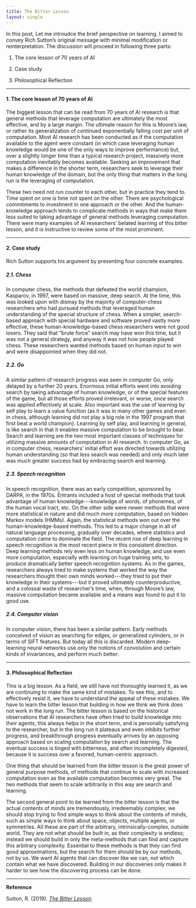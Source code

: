 ```yaml
---
title: The Bitter Lesson
layout: single
---
```


In this post, Let me introudce the brief perspective on learning. I aimed to convey Rich Sutton’s original message with minimal modification or reinterpretation. The discussion will proceed in following three parts: 

1. The core lesson of 70 years of AI

2. Case study

3. Philosophical Reflection

--- 

#### 1. The core lesson of 70 years of AI

  The biggest lesson that can be read from 70 years of AI research is that general methods that leverage computation are ultimately the most effective, and by a large margin. The ultimate reason for this is Moore’s law, or rather its generalization of continued exponentially falling cost per unit of computation. Most AI research has been conducted as if the computation available to the agent were constant (in which case leveraging human knowledge would be one of the only ways to improve performance) but, over a slightly longer time than a typical research project, massively more computation inevitably becomes available. Seeking an improvement that makes a difference in the shorter term, researchers seek to leverage their human knowledge of the domain, but the only thing that matters in the long run is the leveraging of computation. 

  These two need not run counter to each other, but in practice they tend to. Time spent on one is time not spent on the other. There are psychological commitments to investment in one approach or the other. And the human-knowledge approach tends to complicate methods in ways that make them less suited to taking advantage of general methods leveraging computation. There were many examples of AI researchers’ belated learning of this bitter lesson, and it is instructive to review some of the most prominent.

---

#### 2. Case study 

Rich Sutton supports his argument by presenting four concrete examples.

##### 2.1. Chess

 In computer chess, the methods that defeated the world champion, Kasparov, in 1997, were based on massive, deep search. At the time, this was looked upon with dismay by the majority of computer-chess researchers who had pursued methods that leveraged human understanding of the special structure of chess. When a simpler, search-based approach with special hardware and software proved vastly more effective, these human-knowledge-based chess researchers were not good losers. They said that “brute force” search may have won this time, but it was not a general strategy, and anyway it was not how people played chess. These researchers wanted methods based on human input to win and were disappointed when they did not.

##### 2.2. Go 

  A similar pattern of research progress was seen in computer Go, only delayed by a further 20 years. Enormous initial efforts went into avoiding search by taking advantage of human knowledge, or of the special features of the game, but all those efforts proved irrelevant, or worse, once search was applied effectively at scale. Also important was the use of learning by self play to learn a value function (as it was in many other games and even in chess, although learning did not play a big role in the 1997 program that first beat a world champion). Learning by self play, and learning in general, is like search in that it enables massive computation to be brought to bear. Search and learning are the two most important classes of techniques for utilizing massive amounts of computation in AI research. In computer Go, as in computer chess, researchers’ initial effort was directed towards utilizing human understanding (so that less search was needed) and only much later was much greater success had by embracing search and learning.

##### 2.3. Speech recognition

  In speech recognition, there was an early competition, sponsored by DARPA, in the 1970s. Entrants included a host of special methods that took advantage of human knowledge---knowledge of words, of phonemes, of the human vocal tract, etc. On the other side were newer methods that were more statistical in nature and did much more computation, based on hidden Markov models (HMMs). Again, the statistical methods won out over the human-knowledge-based methods. This led to a major change in all of natural language processing, gradually over decades, where statistics and computation came to dominate the field. The recent rise of deep learning in speech recognition is the most recent piece in this consistent direction. Deep learning methods rely even less on human knowledge, and use even more computation, especially with learning on huge training sets, to produce dramatically better speech recognition systems. As in the games, researchers always tried to make systems that worked the way the researchers thought their own minds worked---they tried to put their knowledge in their systems---but it proved ultimately counterproductive, and a colossal waste of researcher’s time, when, through Moore’s law, massive computation became available and a means was found to put it to good use.

##### 2.4. Computer vision 

  In computer vision, there has been a similar pattern. Early methods conceived of vision as searching for edges, or generalized cylinders, or in terms of SIFT features. But today all this is discarded. Modern deep-learning neural networks use only the notions of convolution and certain kinds of invariances, and perform much better.

---

#### 3. Philosophical Reflection

  This is a big lesson. As a field, we still have not thoroughly learned it, as we are continuing to make the same kind of mistakes. To see this, and to effectively resist it, we have to understand the appeal of these mistakes. We have to learn the bitter lesson that building in how we think we think does not work in the long run. The bitter lesson is based on the historical observations that AI researchers have often tried to build knowledge into their agents, this always helps in the short term, and is personally satisfying to the researcher, but in the long run it plateaus and even inhibits further progress, and breakthrough progress eventually arrives by an opposing approach based on scaling computation by search and learning. The eventual success is tinged with bitterness, and often incompletely digested, because it is success over a favored, human-centric approach.

  One thing that should be learned from the bitter lesson is the great power of general purpose methods, of methods that continue to scale with increased computation even as the available computation becomes very great. The two methods that seem to scale arbitrarily in this way are search and learning.

  The second general point to be learned from the bitter lesson is that the actual contents of minds are tremendously, irredeemably complex; we should stop trying to find simple ways to think about the contents of minds, such as simple ways to think about space, objects, multiple agents, or symmetries. All these are part of the arbitrary, intrinsically-complex, outside world. They are not what should be built in, as their complexity is endless; instead we should build in only the meta-methods that can find and capture this arbitrary complexity. Essential to these methods is that they can find good approximations, but the search for them should be by our methods, not by us. We want AI agents that can discover like we can, not which contain what we have discovered. Building in our discoveries only makes it harder to see how the discovering process can be done.

--- 

**Reference**

Sutton, R. (2019). [*The Bitter Lesson*](https://github.com/isopink/isopink.github.io/blob/master/_posts/pdf/bitter%20lesson.pdf).
